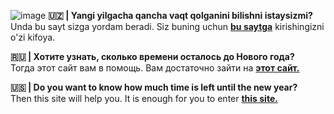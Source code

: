 ![image](https://user-images.githubusercontent.com/112770922/188316480-42ffad66-0da1-41cf-8459-86a70ee1b54f.png)
<strong>🇺🇿 | Yangi yilgacha qancha vaqt qolganini bilishni istaysizmi?</strong>  
Unda bu sayt sizga yordam beradi. Siz buning uchun <b>[bu saytga](http://www.untilnewyear.tk)</b> kirishingizni o'zi kifoya.
 
<strong>🇷🇺 | Хотите узнать, сколько времени осталось до Нового года?</strong>  
Тогда этот сайт вам в помощь. Вам достаточно зайти на <b>[этот сайт.](http://www.untilnewyear.tk)</b>
 
<strong>🇺🇸 | Do you want to know how much time is left until the new year?</strong>   
Then this site will help you. It is enough for you to enter <b>[this site.](http://www.untilnewyear.tk)</b>
